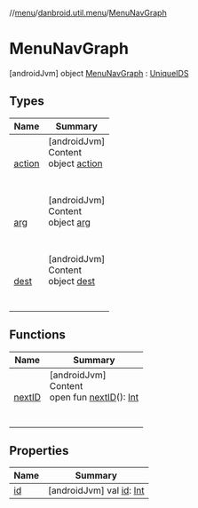 //[menu](../../../index.md)/[danbroid.util.menu](../index.md)/[MenuNavGraph](index.md)



# MenuNavGraph  
 [androidJvm] object [MenuNavGraph](index.md) : [UniqueIDS](../../../../misc/misc/danbroid.util.misc/-unique-i-d-s/index.md)   


## Types  
  
|  Name |  Summary | 
|---|---|
| <a name="danbroid.util.menu/MenuNavGraph.action///PointingToDeclaration/"></a>[action](action/index.md)| <a name="danbroid.util.menu/MenuNavGraph.action///PointingToDeclaration/"></a>[androidJvm]  <br>Content  <br>object [action](action/index.md)  <br><br><br>|
| <a name="danbroid.util.menu/MenuNavGraph.arg///PointingToDeclaration/"></a>[arg](arg/index.md)| <a name="danbroid.util.menu/MenuNavGraph.arg///PointingToDeclaration/"></a>[androidJvm]  <br>Content  <br>object [arg](arg/index.md)  <br><br><br>|
| <a name="danbroid.util.menu/MenuNavGraph.dest///PointingToDeclaration/"></a>[dest](dest/index.md)| <a name="danbroid.util.menu/MenuNavGraph.dest///PointingToDeclaration/"></a>[androidJvm]  <br>Content  <br>object [dest](dest/index.md)  <br><br><br>|


## Functions  
  
|  Name |  Summary | 
|---|---|
| <a name="danbroid.util.misc/UniqueIDS/nextID/#/PointingToDeclaration/"></a>[nextID](index.md#%5Bdanbroid.util.misc%2FUniqueIDS%2FnextID%2F%23%2FPointingToDeclaration%2F%5D%2FFunctions%2F-1671842944)| <a name="danbroid.util.misc/UniqueIDS/nextID/#/PointingToDeclaration/"></a>[androidJvm]  <br>Content  <br>open fun [nextID](index.md#%5Bdanbroid.util.misc%2FUniqueIDS%2FnextID%2F%23%2FPointingToDeclaration%2F%5D%2FFunctions%2F-1671842944)(): [Int](https://kotlinlang.org/api/latest/jvm/stdlib/kotlin/-int/index.html)  <br><br><br>|


## Properties  
  
|  Name |  Summary | 
|---|---|
| <a name="danbroid.util.menu/MenuNavGraph/id/#/PointingToDeclaration/"></a>[id](id.md)| <a name="danbroid.util.menu/MenuNavGraph/id/#/PointingToDeclaration/"></a> [androidJvm] val [id](id.md): [Int](https://kotlinlang.org/api/latest/jvm/stdlib/kotlin/-int/index.html)   <br>|

